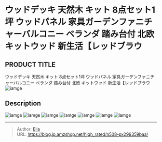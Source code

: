 # ウッドデッキ 天然木 キット 8点セット1坪 ウッドパネル 家具ガーデンファニチャーバルコニー ベランダ 踏み台付 北欧 キットウッド 新生活【レッドブラウ


## PRODUCT TITLE 

ウッドデッキ 天然木 キット 8点セット1坪 ウッドパネル 家具ガーデンファニチャーバルコニー ベランダ 踏み台付 北欧 キットウッド 新生活【レッドブラウ![iamge](https://b2bfiles1.gigab2b.cn/image/wkseller/304/20230126_652a01924ce53ec9666023ea124fc8a6.jpg)

## Description











![iamge](https://b2bfiles1.gigab2b.cn/image/wkseller/304/20230207_36b112e489634611735ab8d8c3e8bb02.jpg)
![iamge](https://b2bfiles1.gigab2b.cn/image/wkseller/304/20230207_c4ef6d4e130fc586dcb06dc9249973c8.jpg)
![iamge](https://b2bfiles1.gigab2b.cn/image/wkseller/304/20230207_6490838d52a86dd2877d0cc9978811e3.jpg)
![iamge](https://b2bfiles1.gigab2b.cn/image/wkseller/304/20230207_3bdaa4f5a51b2570113a6efa63bcd985.jpg)
![iamge](https://b2bfiles1.gigab2b.cn/image/wkseller/304/20230207_fd9b929c999f6e74b31c88d450536392.jpg)
![iamge](https://b2bfiles1.gigab2b.cn/image/wkseller/304/20230207_896a075c8e4a677d41bd454687c52a0b.jpg)
![iamge](https://b2bfiles1.gigab2b.cn/image/wkseller/304/20230207_0810c38ce5d2099261f4b40dd0b3e645.jpg)


---

> Author: [Ella](https://blog.jp.amzshop.net/)  
> URL: https://blog.jp.amzshop.net/high_rated/n508-px299359baa/  

